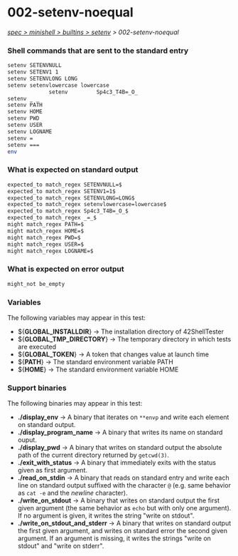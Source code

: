 # 002-setenv-noequal

*[spec > minishell > builtins > setenv](..) > 002-setenv-noequal*

### Shell commands that are sent to the standard entry

```bash
setenv SETENVNULL
setenv SETENV1 1
setenv SETENVLONG LONG
setenv setenvlowercase lowercase
	   		 setenv 		Sp4c3_T4B=_O_		 		  
setenv _ _
setenv PATH
setenv HOME
setenv PWD
setenv USER
setenv LOGNAME
setenv =
setenv ===
env
```

### What is expected on standard output

```bash
expected_to match_regex SETENVNULL=$
expected_to match_regex SETENV1=1$
expected_to match_regex SETENVLONG=LONG$
expected_to match_regex setenvlowercase=lowercase$
expected_to match_regex Sp4c3_T4B=_O_$
expected_to match_regex _=_$
might match_regex PATH=$
might match_regex HOME=$
might match_regex PWD=$
might match_regex USER=$
might match_regex LOGNAME=$

```

### What is expected on error output

```bash
might_not be_empty

```

### Variables

The following variables may appear in this test:

* ${**GLOBAL_INSTALLDIR**} -> The installation directory of 42ShellTester
* ${**GLOBAL_TMP_DIRECTORY**} -> The temporary directory in which tests are executed
* ${**GLOBAL_TOKEN**} -> A token that changes value at launch time
* ${**PATH**} -> The standard environment variable PATH
* ${**HOME**} -> The standard environment variable HOME

### Support binaries

The following binaries may appear in this test:


* **./display_env** -> A binary that iterates on `**envp` and write each element on standard output.
* **./display_program_name** -> A binary that writes its name on standard ouput.
* **./display_pwd** -> A binary that writes on standard output the absolute path of the current directory returned by `getcwd(3)`.
* **./exit_with_status** -> A binary that immediately exits with the status given as first argument.
* **./read_on_stdin** -> A binary that reads on standard entry and write each line on standard output suffixed with the character `@` (e.g. same behavior as `cat -e` and the *newline* character).
* **./write_on_stdout** -> A binary that writes on standard output the first given argument (the same behavior as `echo` but with only one argument). If no argument is given, it writes the string "write on stdout".
* **./write_on_stdout_and_stderr** -> A binary that writes on standard output the first given argument, and writes on standard error the second given argument. If an argument is missing, it writes the strings "write on stdout" and "write on stderr".

